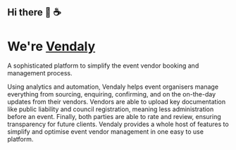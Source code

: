 ## Hi there 👋 ☕

# We're [Vendaly](https://www.linkedin.com/company/vendaly/)

A sophisticated platform to simplify the event vendor booking and management process.

Using analytics and automation, Vendaly helps event organisers manage everything from sourcing, enquiring, confirming, and on the on-the-day updates from their vendors. Vendors are able to upload key documentation like public liability and council registration, meaning less administration before an event. Finally, both parties are able to rate and review, ensuring transparency for future clients. Vendaly provides a whole host of features to simplify and optimise event vendor management in one easy to use platform.
<!--

**Here are some ideas to get you started:**

🙋‍♀️ A short introduction - what is your organization all about?
👩‍💻 Useful resources - where can the community find your docs? Is there anything else the community should know?
🍿 Fun facts - what does your team eat for breakfast?
-->
